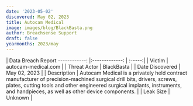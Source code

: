 ```yaml
---
date: '2023-05-02'
discovered: May 02, 2023
title: Autocam Medical
image: images/blog/BlackBasta.png
author: Breachsense Support
draft: false
yearmonths: 2023/may
---
```



| Data Breach Report
------------:     |:-------------:    | :-----:|
| Victim      | autocam-medical.com      | 
| Threat Actor      | BlackBasta      | 
| Date Discovered      | May 02, 2023      | 
| Description      | Autocam Medical is a privately held contract manufacturer of precision-machined surgical drill bits, drivers, screws, plates, cutting tools and other engineered surgical implants, instruments, and handpieces, as well as other device components.      | 
| Leak Size      | Unknown      | 

